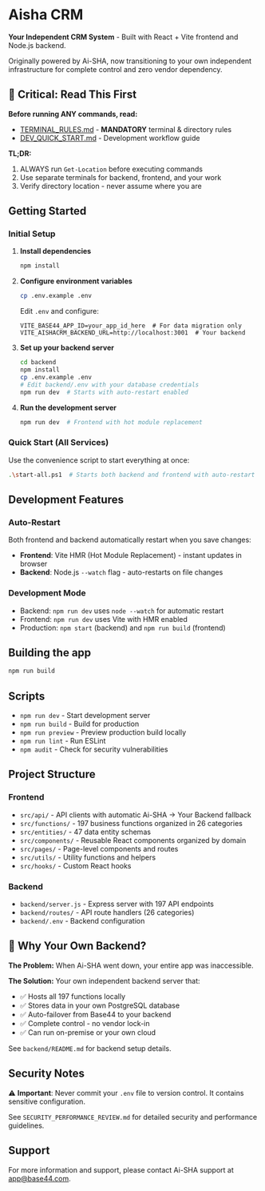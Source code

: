 # Aisha CRM

**Your Independent CRM System** - Built with React + Vite frontend and Node.js backend.

Originally powered by Ai-SHA, now transitioning to your own independent infrastructure for complete control and zero vendor dependency.

## 🚨 Critical: Read This First

**Before running ANY commands, read:**
- [TERMINAL_RULES.md](./TERMINAL_RULES.md) - **MANDATORY** terminal & directory rules
- [DEV_QUICK_START.md](./DEV_QUICK_START.md) - Development workflow guide

**TL;DR:**
1. ALWAYS run `Get-Location` before executing commands
2. Use separate terminals for backend, frontend, and your work
3. Verify directory location - never assume where you are

## Getting Started

### Initial Setup

1. **Install dependencies**
   ```bash
   npm install
   ```

2. **Configure environment variables**
   ```bash
   cp .env.example .env
   ```
   
   Edit `.env` and configure:
   ```
   VITE_BASE44_APP_ID=your_app_id_here  # For data migration only
   VITE_AISHACRM_BACKEND_URL=http://localhost:3001  # Your backend
   ```

3. **Set up your backend server**
   ```bash
   cd backend
   npm install
   cp .env.example .env
   # Edit backend/.env with your database credentials
   npm run dev  # Starts with auto-restart enabled
   ```

4. **Run the development server**
   ```bash
   npm run dev  # Frontend with hot module replacement
   ```

### Quick Start (All Services)

Use the convenience script to start everything at once:
```bash
.\start-all.ps1  # Starts both backend and frontend with auto-restart
```

## Development Features

### Auto-Restart
Both frontend and backend automatically restart when you save changes:
- **Frontend**: Vite HMR (Hot Module Replacement) - instant updates in browser
- **Backend**: Node.js `--watch` flag - auto-restarts on file changes

### Development Mode
- Backend: `npm run dev` uses `node --watch` for automatic restart
- Frontend: `npm run dev` uses Vite with HMR enabled
- Production: `npm start` (backend) and `npm run build` (frontend)

## Building the app

```bash
npm run build
```

## Scripts

- `npm run dev` - Start development server
- `npm run build` - Build for production
- `npm run preview` - Preview production build locally
- `npm run lint` - Run ESLint
- `npm audit` - Check for security vulnerabilities

## Project Structure

### Frontend
- `src/api/` - API clients with automatic Ai-SHA → Your Backend fallback
- `src/functions/` - 197 business functions organized in 26 categories
- `src/entities/` - 47 data entity schemas
- `src/components/` - Reusable React components organized by domain
- `src/pages/` - Page-level components and routes
- `src/utils/` - Utility functions and helpers
- `src/hooks/` - Custom React hooks

### Backend
- `backend/server.js` - Express server with 197 API endpoints
- `backend/routes/` - API route handlers (26 categories)
- `backend/.env` - Backend configuration

## 🎯 Why Your Own Backend?

**The Problem:** When Ai-SHA went down, your entire app was inaccessible.

**The Solution:** Your own independent backend server that:
- ✅ Hosts all 197 functions locally
- ✅ Stores data in your own PostgreSQL database
- ✅ Auto-failover from Base44 to your backend
- ✅ Complete control - no vendor lock-in
- ✅ Can run on-premise or your own cloud

See `backend/README.md` for backend setup details.

## Security Notes

⚠️ **Important**: Never commit your `.env` file to version control. It contains sensitive configuration.

See `SECURITY_PERFORMANCE_REVIEW.md` for detailed security and performance guidelines.

## Support

For more information and support, please contact Ai-SHA support at app@base44.com.